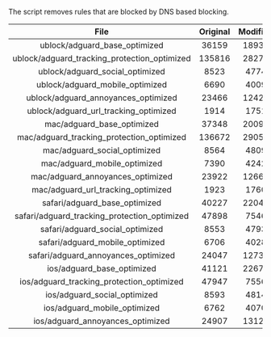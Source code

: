 The script removes rules that are blocked by DNS based blocking.


| File | Original | Modified |
|:----:|:-----:|:-----:|
| ublock/adguard_base_optimized | 36159 | 18930 |
| ublock/adguard_tracking_protection_optimized | 135816 | 28274 |
| ublock/adguard_social_optimized | 8523 | 4774 |
| ublock/adguard_mobile_optimized | 6690 | 4009 |
| ublock/adguard_annoyances_optimized | 23466 | 12427 |
| ublock/adguard_url_tracking_optimized | 1914 | 1751 |
| mac/adguard_base_optimized | 37348 | 20094 |
| mac/adguard_tracking_protection_optimized | 136672 | 29051 |
| mac/adguard_social_optimized | 8564 | 4809 |
| mac/adguard_mobile_optimized | 7390 | 4242 |
| mac/adguard_annoyances_optimized | 23922 | 12663 |
| mac/adguard_url_tracking_optimized | 1923 | 1760 |
| safari/adguard_base_optimized | 40227 | 22045 |
| safari/adguard_tracking_protection_optimized | 47898 | 7546 |
| safari/adguard_social_optimized | 8553 | 4793 |
| safari/adguard_mobile_optimized | 6706 | 4028 |
| safari/adguard_annoyances_optimized | 24047 | 12736 |
| ios/adguard_base_optimized | 41121 | 22670 |
| ios/adguard_tracking_protection_optimized | 47947 | 7556 |
| ios/adguard_social_optimized | 8593 | 4814 |
| ios/adguard_mobile_optimized | 6762 | 4070 |
| ios/adguard_annoyances_optimized | 24907 | 13128 |